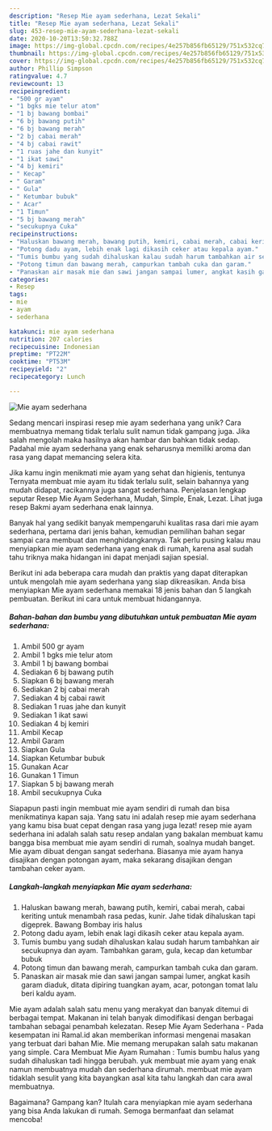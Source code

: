 ```yaml
---
description: "Resep Mie ayam sederhana, Lezat Sekali"
title: "Resep Mie ayam sederhana, Lezat Sekali"
slug: 453-resep-mie-ayam-sederhana-lezat-sekali
date: 2020-10-20T13:50:32.788Z
image: https://img-global.cpcdn.com/recipes/4e257b856fb65129/751x532cq70/mie-ayam-sederhana-foto-resep-utama.jpg
thumbnail: https://img-global.cpcdn.com/recipes/4e257b856fb65129/751x532cq70/mie-ayam-sederhana-foto-resep-utama.jpg
cover: https://img-global.cpcdn.com/recipes/4e257b856fb65129/751x532cq70/mie-ayam-sederhana-foto-resep-utama.jpg
author: Phillip Simpson
ratingvalue: 4.7
reviewcount: 13
recipeingredient:
- "500 gr ayam"
- "1 bgks mie telur atom"
- "1 bj bawang bombai"
- "6 bj bawang putih"
- "6 bj bawang merah"
- "2 bj cabai merah"
- "4 bj cabai rawit"
- "1 ruas jahe dan kunyit"
- "1 ikat sawi"
- "4 bj kemiri"
- " Kecap"
- " Garam"
- " Gula"
- " Ketumbar bubuk"
- " Acar"
- "1 Timun"
- "5 bj bawang merah"
- "secukupnya Cuka"
recipeinstructions:
- "Haluskan bawang merah, bawang putih, kemiri, cabai merah, cabai keriting untuk menambah rasa pedas, kunir. Jahe tidak dihaluskan tapi digeprek. Bawang Bombay iris halus"
- "Potong dadu ayam, lebih enak lagi dikasih ceker atau kepala ayam."
- "Tumis bumbu yang sudah dihaluskan kalau sudah harum tambahkan air secukupnya dan ayam. Tambahkan garam, gula, kecap dan ketumbar bubuk"
- "Potong timun dan bawang merah, campurkan tambah cuka dan garam."
- "Panaskan air masak mie dan sawi jangan sampai lumer, angkat kasih garam diaduk, ditata dipiring tuangkan ayam, acar, potongan tomat lalu beri kaldu ayam."
categories:
- Resep
tags:
- mie
- ayam
- sederhana

katakunci: mie ayam sederhana 
nutrition: 207 calories
recipecuisine: Indonesian
preptime: "PT22M"
cooktime: "PT53M"
recipeyield: "2"
recipecategory: Lunch

---
```



![Mie ayam sederhana](https://img-global.cpcdn.com/recipes/4e257b856fb65129/751x532cq70/mie-ayam-sederhana-foto-resep-utama.jpg)

Sedang mencari inspirasi resep mie ayam sederhana yang unik? Cara membuatnya memang tidak terlalu sulit namun tidak gampang juga. Jika salah mengolah maka hasilnya akan hambar dan bahkan tidak sedap. Padahal mie ayam sederhana yang enak seharusnya memiliki aroma dan rasa yang dapat memancing selera kita.

Jika kamu ingin menikmati mie ayam yang sehat dan higienis, tentunya Ternyata membuat mie ayam itu tidak terlalu sulit, selain bahannya yang mudah didapat, racikannya juga sangat sederhana. Penjelasan lengkap seputar Resep Mie Ayam Sederhana, Mudah, Simple, Enak, Lezat. Lihat juga resep Bakmi ayam sederhana enak lainnya.

Banyak hal yang sedikit banyak mempengaruhi kualitas rasa dari mie ayam sederhana, pertama dari jenis bahan, kemudian pemilihan bahan segar sampai cara membuat dan menghidangkannya. Tak perlu pusing kalau mau menyiapkan mie ayam sederhana yang enak di rumah, karena asal sudah tahu triknya maka hidangan ini dapat menjadi sajian spesial.


Berikut ini ada beberapa cara mudah dan praktis yang dapat diterapkan untuk mengolah mie ayam sederhana yang siap dikreasikan. Anda bisa menyiapkan Mie ayam sederhana memakai 18 jenis bahan dan 5 langkah pembuatan. Berikut ini cara untuk membuat hidangannya.

<!--inarticleads1-->

##### Bahan-bahan dan bumbu yang dibutuhkan untuk pembuatan Mie ayam sederhana:

1. Ambil 500 gr ayam
1. Ambil 1 bgks mie telur atom
1. Ambil 1 bj bawang bombai
1. Sediakan 6 bj bawang putih
1. Siapkan 6 bj bawang merah
1. Sediakan 2 bj cabai merah
1. Sediakan 4 bj cabai rawit
1. Sediakan 1 ruas jahe dan kunyit
1. Sediakan 1 ikat sawi
1. Sediakan 4 bj kemiri
1. Ambil  Kecap
1. Ambil  Garam
1. Siapkan  Gula
1. Siapkan  Ketumbar bubuk
1. Gunakan  Acar
1. Gunakan 1 Timun
1. Siapkan 5 bj bawang merah
1. Ambil secukupnya Cuka


Siapapun pasti ingin membuat mie ayam sendiri di rumah dan bisa menikmatinya kapan saja. Yang satu ini adalah resep mie ayam sederhana yang kamu bisa buat cepat dengan rasa yang juga lezat! resep mie ayam sederhana ini adalah salah satu resep andalan yang bakalan membuat kamu bangga bisa membuat mie ayam sendiri di rumah, soalnya mudah banget. Mie ayam dibuat dengan sangat sederhana. Biasanya mie ayam hanya disajikan dengan potongan ayam, maka sekarang disajikan dengan tambahan ceker ayam. 

<!--inarticleads2-->

##### Langkah-langkah menyiapkan Mie ayam sederhana:

1. Haluskan bawang merah, bawang putih, kemiri, cabai merah, cabai keriting untuk menambah rasa pedas, kunir. Jahe tidak dihaluskan tapi digeprek. Bawang Bombay iris halus
1. Potong dadu ayam, lebih enak lagi dikasih ceker atau kepala ayam.
1. Tumis bumbu yang sudah dihaluskan kalau sudah harum tambahkan air secukupnya dan ayam. Tambahkan garam, gula, kecap dan ketumbar bubuk
1. Potong timun dan bawang merah, campurkan tambah cuka dan garam.
1. Panaskan air masak mie dan sawi jangan sampai lumer, angkat kasih garam diaduk, ditata dipiring tuangkan ayam, acar, potongan tomat lalu beri kaldu ayam.


Mie ayam adalah salah satu menu yang merakyat dan banyak ditemui di berbagai tempat. Makanan ini telah banyak dimodifikasi dengan berbagai tambahan sebagai penambah kelezatan. Resep Mie Ayam Sederhana - Pada kesempatan ini Ramal.id akan memberikan informasi mengenai masakan yang terbuat dari bahan Mie. Mie memang merupakan salah satu makanan yang simple. Cara Membuat Mie Ayam Rumahan : Tumis bumbu halus yang sudah dihaluskan tadi hingga berubah. yuk membuat mie ayam yang enak namun membuatnya mudah dan sederhana dirumah. membuat mie ayam tidaklah sesulit yang kita bayangkan asal kita tahu langkah dan cara awal membuatnya. 

Bagaimana? Gampang kan? Itulah cara menyiapkan mie ayam sederhana yang bisa Anda lakukan di rumah. Semoga bermanfaat dan selamat mencoba!
